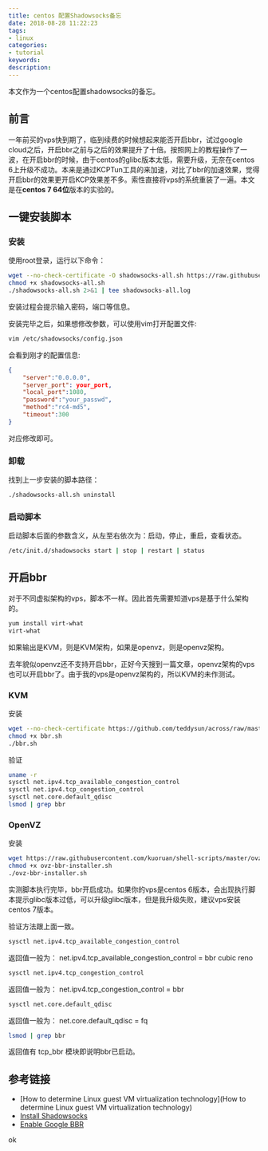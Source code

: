```yaml
---
title: centos 配置Shadowsocks备忘
date: 2018-08-28 11:22:23
tags:
- linux
categories:
- tutorial
keywords:
description:
---
```








本文作为一个centos配置shadowsocks的备忘。

<!--more-->

## 前言

一年前买的vps快到期了，临到续费的时候想起来能否开启bbr，试过google cloud之后，开启bbr之前与之后的效果提升了十倍。按照网上的教程操作了一波，在开启bbr的时候，由于centos的glibc版本太低，需要升级，无奈在centos 6上升级不成功。本来是通过KCPTun工具的来加速，对比了bbr的加速效果，觉得开启bbr的效果更开启KCP效果差不多。索性直接将vps的系统重装了一遍。本文是在**centos 7 64位**版本的实验的。

##  一键安装脚本

### 安装

使用root登录，运行以下命令：

```bash
wget --no-check-certificate -O shadowsocks-all.sh https://raw.githubusercontent.com/teddysun/shadowsocks_install/master/shadowsocks-all.sh
chmod +x shadowsocks-all.sh
./shadowsocks-all.sh 2>&1 | tee shadowsocks-all.log
```

安装过程会提示输入密码，端口等信息。

安装完毕之后，如果想修改参数，可以使用vim打开配置文件:

```bash
vim /etc/shadowsocks/config.json
```

会看到刚才的配置信息:

```json
{
    "server":"0.0.0.0",
    "server_port": your_port,
    "local_port":1080,
    "password":"your_passwd",
    "method":"rc4-md5",
    "timeout":300
}
```

对应修改即可。

### 卸载

找到上一步安装的脚本路径：

```bash
./shadowsocks-all.sh uninstall
```

### 启动脚本

启动脚本后面的参数含义，从左至右依次为：启动，停止，重启，查看状态。

```bash
/etc/init.d/shadowsocks start | stop | restart | status
```



## 开启bbr

对于不同虚拟架构的vps，脚本不一样。因此首先需要知道vps是基于什么架构的。

```bash
yum install virt-what
virt-what
```

如果输出是KVM，则是KVM架构，如果是openvz，则是openvz架构。

去年貌似openvz还不支持开启bbr，正好今天搜到一篇文章，openvz架构的vps也可以开启bbr了。由于我的vps是openvz架构的，所以KVM的未作测试。

### KVM

安装

```bash
wget --no-check-certificate https://github.com/teddysun/across/raw/master/bbr.sh
chmod +x bbr.sh
./bbr.sh
```

验证

```bash
uname -r
sysctl net.ipv4.tcp_available_congestion_control
sysctl net.ipv4.tcp_congestion_control
sysctl net.core.default_qdisc
lsmod | grep bbr
```

### OpenVZ

安装

```bash
wget https://raw.githubusercontent.com/kuoruan/shell-scripts/master/ovz-bbr/ovz-bbr-installer.sh 
chmod +x ovz-bbr-installer.sh 
./ovz-bbr-installer.sh
```

实测脚本执行完毕，bbr开启成功。如果你的vps是centos 6版本，会出现执行脚本提示glibc版本过低，可以升级glibc版本，但是我升级失败，建议vps安装centos 7版本。

验证方法跟上面一致。

```bash
sysctl net.ipv4.tcp_available_congestion_control
```

返回值一般为：
net.ipv4.tcp_available_congestion_control = bbr cubic reno

```bash
sysctl net.ipv4.tcp_congestion_control
```

返回值一般为：
net.ipv4.tcp_congestion_control = bbr

```bash
sysctl net.core.default_qdisc
```

返回值一般为：
net.core.default_qdisc = fq

```bash
lsmod | grep bbr
```

返回值有 tcp_bbr 模块即说明bbr已启动。



## 参考链接

- [How to determine Linux guest VM virtualization technology](How to determine Linux guest VM virtualization technology)
- [Install Shadowsocks](https://teddysun.com/486.html)
- [Enable Google BBR](https://www.bandwagonhost.net/268.html)













ok